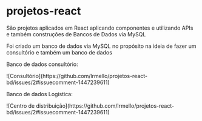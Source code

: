 # projetos-react

São projetos aplicados em React aplicando componentes e utilizando APIs e também construções de Bancos de Dados via MySQL

Foi criado um banco de dados via MySQL no propósito na ideia de fazer um consultório e também um banco de dados 

Banco de dados consultório:

<div>
![Consultório](https://github.com/lrmello/projetos-react-bd/issues/2#issuecomment-1447239611)

</div>

Banco de dados Logistica:

<div>
![Centro de distribuição](https://github.com/lrmello/projetos-react-bd/issues/2#issuecomment-1447239611)
</div>
